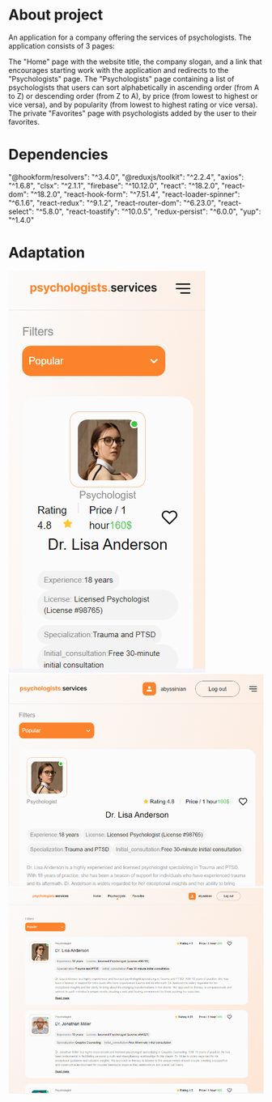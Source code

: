 # About project

An application for a company offering the services of psychologists. The application consists of 3 pages:

The "Home" page with the website title, the company slogan, and a link that encourages starting work with the application and redirects to the "Psychologists" page.
The "Psychologists" page containing a list of psychologists that users can sort alphabetically in ascending order (from A to Z) or descending order (from Z to A), by price (from lowest to highest or vice versa), and by popularity (from lowest to highest rating or vice versa).
The private "Favorites" page with psychologists added by the user to their favorites.

# Dependencies

"@hookform/resolvers": "^3.4.0",
"@reduxjs/toolkit": "^2.2.4",
"axios": "^1.6.8",
"clsx": "^2.1.1",
"firebase": "^10.12.0",
"react": "^18.2.0",
"react-dom": "^18.2.0",
"react-hook-form": "^7.51.4",
"react-loader-spinner": "^6.1.6",
"react-redux": "^9.1.2",
"react-router-dom": "^6.23.0",
"react-select": "^5.8.0",
"react-toastify": "^10.0.5",
"redux-persist": "^6.0.0",
"yup": "^1.4.0"

# Adaptation

<div className="flex">
<img className="w-[200px] h-[auto]" src="./src/images/mobil.png" alt="screen"/>
<img  className="w-[200px] h-[auto]"src="./src/images/tablet.png" alt="screen"/>
<img  className="w-[200px] h-[auto]"src="./src/images/desktop.png" alt="screen"/>
</div>
